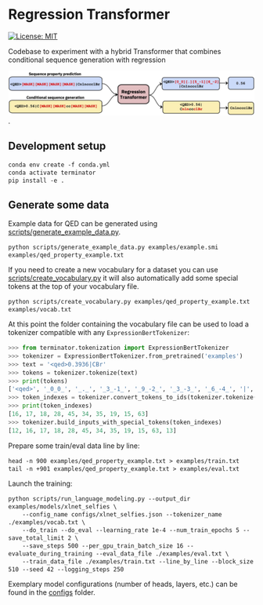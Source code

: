 # Regression Transformer
[![License: MIT](https://img.shields.io/badge/License-MIT-yellow.svg)](https://opensource.org/licenses/MIT)

Codebase to experiment with a hybrid Transformer that combines conditional sequence generation with regression

![Summary](assets/overview.jpg).


## Development setup
```console
conda env create -f conda.yml
conda activate terminator
pip install -e .
```

## Generate some data
Example data for QED can be generated using [scripts/generate_example_data.py](./scripts/generate_example_data.py).
```console
python scripts/generate_example_data.py examples/example.smi examples/qed_property_example.txt
```

If you need to create a new vocabulary for a dataset you can use [scripts/create_vocabulary.py](./scripts/create_vocabulary.py) it will also automatically add some special tokens at the top of your vocabulary file.
```console
python scripts/create_vocabulary.py examples/qed_property_example.txt examples/vocab.txt
```

At this point the folder containing the vocabulary file can be used to load a tokenizer compatible with any `ExpressionBertTokenizer`:
```python
>>> from terminator.tokenization import ExpressionBertTokenizer
>>> tokenizer = ExpressionBertTokenizer.from_pretrained('examples')
>>> text = '<qed>0.3936|CBr'
>>> tokens = tokenizer.tokenize(text)
>>> print(tokens)
['<qed>', '_0_0_', '_._', '_3_-1_', '_9_-2_', '_3_-3_', '_6_-4_', '|', 'C', 'Br']
>>> token_indexes = tokenizer.convert_tokens_to_ids(tokenizer.tokenize(text))
>>> print(token_indexes)
[16, 17, 18, 28, 45, 34, 35, 19, 15, 63]
>>> tokenizer.build_inputs_with_special_tokens(token_indexes)
[12, 16, 17, 18, 28, 45, 34, 35, 19, 15, 63, 13]
```

Prepare some train/eval data line by line:
```console
head -n 900 examples/qed_property_example.txt > examples/train.txt
tail -n +901 examples/qed_property_example.txt > examples/eval.txt
```

Launch the training:
```console
python scripts/run_language_modeling.py --output_dir examples/models/xlnet_selfies \
    --config_name configs/xlnet_selfies.json --tokenizer_name ./examples/vocab.txt \
    --do_train --do_eval --learning_rate 1e-4 --num_train_epochs 5 --save_total_limit 2 \
    --save_steps 500 --per_gpu_train_batch_size 16 --evaluate_during_training --eval_data_file ./examples/eval.txt \
    --train_data_file ./examples/train.txt --line_by_line --block_size 510 --seed 42 --logging_steps 250
```

Exemplary model configurations (number of heads, layers, etc.) can be found in the [configs](./configs) folder.
